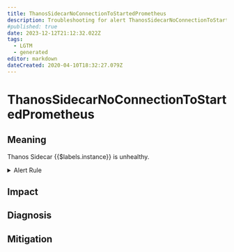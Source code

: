 ```yaml
---
title: ThanosSidecarNoConnectionToStartedPrometheus
description: Troubleshooting for alert ThanosSidecarNoConnectionToStartedPrometheus
#published: true
date: 2023-12-12T21:12:32.022Z
tags: 
  - LGTM
  - generated
editor: markdown
dateCreated: 2020-04-10T18:32:27.079Z
---
```


# ThanosSidecarNoConnectionToStartedPrometheus

## Meaning
[//]: # "Short paragraph that explains what the alert means"
Thanos Sidecar {{$labels.instance}} is unhealthy.

<details>
  <summary>Alert Rule</summary>

{{% rule "thanos/thanos-sidecar.yml" "ThanosSidecarNoConnectionToStartedPrometheus" %}}

{{% comment %}}

```yaml
alert: ThanosSidecarNoConnectionToStartedPrometheus
expr: thanos_sidecar_prometheus_up{job=~".*thanos-sidecar.*"} == 0 and on (namespace, pod)prometheus_tsdb_data_replay_duration_seconds != 0
for: 5m
labels:
    severity: critical
annotations:
    summary: Thanos Sidecar No Connection To Started Prometheus (instance {{ $labels.instance }})
    description: |-
        Thanos Sidecar {{$labels.instance}} is unhealthy.
          VALUE = {{ $value }}
          LABELS = {{ $labels }}
    runbook: https://github.com/srerun/prometheus-alerts/blob/main/content/runbooks/thanos-sidecar/ThanosSidecarNoConnectionToStartedPrometheus.md

```

{{% /comment %}}

</details>


## Impact
[//]: # "What could / will happen if the alert is not addressed"



## Diagnosis
[//]: # "Steps to take to identify the cause of the problem"



## Mitigation
[//]: # "The steps necessary to resolve the alert"
